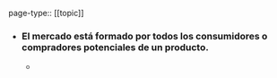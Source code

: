 page-type:: [[topic]]
- ### El mercado está formado por todos los consumidores o compradores potenciales de un producto.
  - 


